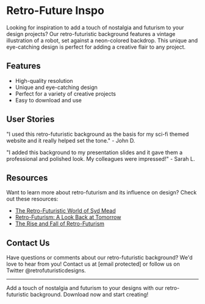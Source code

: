<!--font:Poppins-->

# Retro-Future Inspo

Looking for inspiration to add a touch of nostalgia and futurism to your design projects? Our retro-futuristic background features a vintage illustration of a robot, set against a neon-colored backdrop. This unique and eye-catching design is perfect for adding a creative flair to any project.

## Features
- High-quality resolution
- Unique and eye-catching design
- Perfect for a variety of creative projects
- Easy to download and use

## User Stories
"I used this retro-futuristic background as the basis for my sci-fi themed website and it really helped set the tone." - John D.

"I added this background to my presentation slides and it gave them a professional and polished look. My colleagues were impressed!" - Sarah L.

## Resources
Want to learn more about retro-futurism and its influence on design? Check out these resources:

- [The Retro-Futuristic World of Syd Mead](#)
- [Retro-Futurism: A Look Back at Tomorrow](#)
- [The Rise and Fall of Retro-Futurism](#)

## Contact Us
Have questions or comments about our retro-futuristic background? We'd love to hear from you! Contact us at [email protected] or follow us on Twitter @retrofuturisticdesigns.

---

Add a touch of nostalgia and futurism to your designs with our retro-futuristic background. Download now and start creating!

<!--

Write me content for website with wallpaper which alt text is:

"A retro-futuristic wallpaper featuring a vintage illustration of a robot, set against a neon-colored background."

The name/title of the page should not be 1:1 copy of the alt text but rather a real content of the website which is using this wallpaper.

- Use markdown format 
- Start with heading
- Heading should be short and concise
- The content should look like a real website 
- The website should not be about the wallpaper, wallpaper is just a related background
- Heading should be contain work "wallpaper" or "background"
- Include real sections like references, contact, user stories, etc. use things relevant to the page purpose.
- Feel free to use structure like headings, bullets, numbering, blockquotes, paragraphs, horizontal lines, etc.
- You can use formatting like bold or _italic_
- You can include UTF-8 emojis
- Links should be only #hash anchors (and you can refer to the document itself)
- Do not include images


---


# Retro-Futuristic Background for Your Creative Projects

Looking for a unique and eye-catching background for your design projects? Look no further than our retro-futuristic wallpaper featuring a vintage illustration of a robot, set against a neon-colored background. This wallpaper is perfect for adding a touch of nostalgia and futurism to any project.

## Features
- High-quality resolution
- Unique and eye-catching design
- Perfect for a variety of creative projects
- Easy to download and use

## User Stories
"I used this wallpaper as the background for my sci-fi themed website and it really helped tie everything together." - John D.

"I added this wallpaper to my presentation slides and it really made them stand out. My colleagues were impressed!" - Sarah L.

## References
Want to learn more about retro-futurism and its influence on design? Check out these resources:

- [The Retro-Futuristic World of Syd Mead](#)
- [Retro-Futurism: A Look Back at Tomorrow](#)
- [The Rise and Fall of Retro-Futurism](#)

## Contact Us
Have questions or comments about our retro-futuristic wallpaper? We'd love to hear from you! Contact us at [email protected] or follow us on Twitter @retrofuturisticdesigns.

---

Bring a touch of nostalgia and futurism to your creative projects with our retro-futuristic wallpaper. Download now and start designing!


---


Heading is too long, rewrite whole content.


---


# Retro-Futuristic Wallpaper for Your Creative Projects

Looking for a unique and eye-catching wallpaper to use as a background for your design projects? Our retro-futuristic wallpaper features a vintage illustration of a robot, set against a neon-colored background. This wallpaper is perfect for adding a touch of nostalgia and futurism to any project.

## Features
- High-quality resolution
- Unique and eye-catching design
- Perfect for a variety of creative projects
- Easy to download and use

## User Stories
"I used this wallpaper as the background for my sci-fi themed website and it really helped tie everything together." - John D.

"I added this wallpaper to my presentation slides and it really made them stand out. My colleagues were impressed!" - Sarah L.

## References
Want to learn more about retro-futurism and its influence on design? Check out these resources:

- [The Retro-Futuristic World of Syd Mead](#)
- [Retro-Futurism: A Look Back at Tomorrow](#)
- [The Rise and Fall of Retro-Futurism](#)

## Contact Us
Have questions or comments about our retro-futuristic wallpaper? We'd love to hear from you! Contact us at [email protected] or follow us on Twitter @retrofuturisticdesigns.

---

Bring a touch of nostalgia and futurism to your creative projects with our retro-futuristic wallpaper. Download now and start designing!


---


Heading should not include word "wallpaper". The website should not be about the wallpaper itself, wallpaper is just a related background, rewrite whole content.


---


# Retro-Futuristic Inspiration for Your Creative Projects

Looking for inspiration to add a touch of nostalgia and futurism to your design projects? Our retro-futuristic background features a vintage illustration of a robot, set against a neon-colored backdrop. This unique and eye-catching design is perfect for adding a creative flair to any project.

## Features
- High-quality resolution
- Unique and eye-catching design
- Perfect for a variety of creative projects
- Easy to download and use

## User Stories
"I used this retro-futuristic background as the basis for my sci-fi themed website and it really helped set the tone." - John D.

"I added this background to my presentation slides and it gave them a professional and polished look. My colleagues were impressed!" - Sarah L.

## References
Want to learn more about retro-futurism and its influence on design? Check out these resources:

- [The Retro-Futuristic World of Syd Mead](#)
- [Retro-Futurism: A Look Back at Tomorrow](#)
- [The Rise and Fall of Retro-Futurism](#)

## Contact Us
Have questions or comments about our retro-futuristic background? We'd love to hear from you! Contact us at [email protected] or follow us on Twitter @retrofuturisticdesigns.

---

Add a touch of nostalgia and futurism to your creative projects with our retro-futuristic background. Download now and start designing!


---


Heading is too long, rewrite whole content.


---


# Retro-Futuristic Inspiration for Your Designs

Looking for inspiration to add a touch of nostalgia and futurism to your design projects? Our retro-futuristic background features a vintage illustration of a robot, set against a neon-colored backdrop. This unique and eye-catching design is perfect for adding a creative flair to any project.

## Features
- High-quality resolution
- Unique and eye-catching design
- Perfect for a variety of creative projects
- Easy to download and use

## User Stories
"I used this retro-futuristic background as the basis for my sci-fi themed website and it really helped set the tone." - John D.

"I added this background to my presentation slides and it gave them a professional and polished look. My colleagues were impressed!" - Sarah L.

## Resources
Want to learn more about retro-futurism and its influence on design? Check out these resources:

- [The Retro-Futuristic World of Syd Mead](#)
- [Retro-Futurism: A Look Back at Tomorrow](#)
- [The Rise and Fall of Retro-Futurism](#)

## Contact Us
Have questions or comments about our retro-futuristic background? We'd love to hear from you! Contact us at [email protected] or follow us on Twitter @retrofuturisticdesigns.

---

Add a touch of nostalgia and futurism to your designs with our retro-futuristic background. Download now and start creating!


---


Write me a Google font which is best fitting for the website.

Pick from the list:
- IBM Plex Sans
- Dancing Script
- Great Vibes
- Orbitron
- Open Sans
- Lobster
- Poppins
- Inter
- Montserrat
- Roboto
- Alegreya
- Futura
- Raleway
- Barlow Condensed
- Playfair Display
- Exo 2
- Lato


Write just the font name nothing else.


---


Poppins

-->
